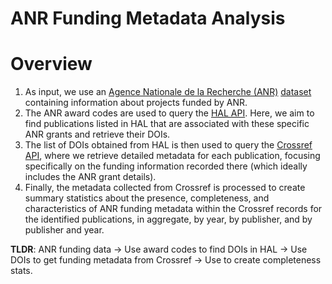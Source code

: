 # ANR Funding Metadata Analysis

# Overview

1. As input, we use an [Agence Nationale de la Recherche (ANR)](https://anr.fr) [dataset](https://dataanr.opendatasoft.com/explore/dataset/20-ans-de-l-anr-liste-projets-plan-d-action_2005-a-2024/table/) containing information about projects funded by ANR.
2. The ANR award codes are used to query the [HAL API](https://api.archives-ouvertes.fr/docs). Here, we aim to find publications listed in HAL that are associated with these specific ANR grants and retrieve their DOIs.
3. The list of DOIs obtained from HAL is then used to query the [Crossref API](https://www.crossref.org/documentation/retrieve-metadata/rest-api/), where we retrieve detailed metadata for each publication, focusing specifically on the funding information recorded there (which ideally includes the ANR grant details).
4. Finally, the metadata collected from Crossref is processed to create summary statistics about the presence, completeness, and characteristics of ANR funding metadata within the Crossref records for the identified publications, in aggregate, by year, by publisher, and by publisher and year.

**TLDR**: ANR funding data -> Use award codes to find DOIs in HAL -> Use DOIs to get funding metadata from Crossref -> Use to create completeness stats.
